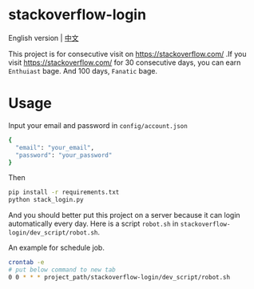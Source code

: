 # stackoverflow-login
English version | [中文](README_CN.md)

This project is for consecutive visit on https://stackoverflow.com/ .If you visit https://stackoverflow.com/ for 30 consecutive days, you can earn `Enthuiast` bage. And 100 days, `Fanatic` bage.

# Usage
Input your email and password in `config/account.json`

```bash
{
  "email": "your_email",
  "password": "your_password"
}
```
Then

```bash
pip install -r requirements.txt
python stack_login.py
```
And you should better put this project on a server because it can login automatically every day. Here is a script `robot.sh` in `stackoverflow-login/dev_script/robot.sh`.

An example for schedule job.
 
```bash
crontab -e
# put below command to new tab
0 0 * * * project_path/stackoverflow-login/dev_script/robot.sh
```
